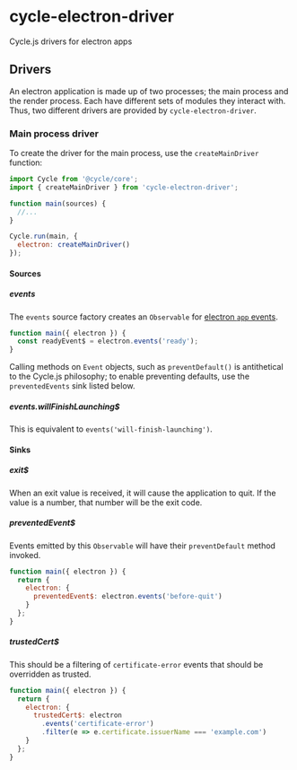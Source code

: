 # cycle-electron-driver

Cycle.js drivers for electron apps


## Drivers

An electron application is made up of two processes; the main process and the render process. Each have different sets
of modules they interact with. Thus, two different drivers are provided by `cycle-electron-driver`.


### Main process driver

To create the driver for the main process, use the `createMainDriver` function:

```js
import Cycle from '@cycle/core';
import { createMainDriver } from 'cycle-electron-driver';

function main(sources) {
  //...
}

Cycle.run(main, {
  electron: createMainDriver()
});
```

#### Sources

##### events

The `events` source factory creates an `Observable` for 
[electron `app` events](http://electron.atom.io/docs/v0.36.5/api/app/#events).

```js
function main({ electron }) {
  const readyEvent$ = electron.events('ready');
}
```

Calling methods on `Event` objects, such as `preventDefault()` is antithetical to the Cycle.js philosophy; to enable
preventing defaults, use the `preventedEvents` sink listed below.

##### events.willFinishLaunching$

This is equivalent to `events('will-finish-launching')`.


#### Sinks

##### exit$

When an exit value is received, it will cause the application to quit. If the value is a number, that number will be the
exit code.

##### preventedEvent$

Events emitted by this `Observable` will have their `preventDefault` method invoked.

```js
function main({ electron }) {
  return {
    electron: {
      preventedEvent$: electron.events('before-quit')
    }
  };
}
```

##### trustedCert$

This should be a filtering of `certificate-error` events that should be overridden as trusted.

```js
function main({ electron }) {
  return {
    electron: {
      trustedCert$: electron
        .events('certificate-error')
        .filter(e => e.certificate.issuerName === 'example.com')
    }
  };
}
```
